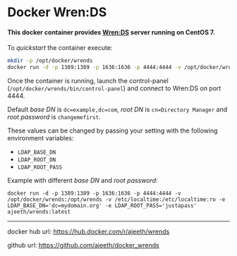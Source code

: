 # Docker Wren:DS

#### This docker container provides [Wren:DS](https://github.com/WrenSecurity/wrends) server running on CentOS 7.
To *quickstart* the container execute:

```bash
mkdir -p /opt/docker/wrends
docker run -d -p 1389:1389 -p 1636:1636 -p 4444:4444 -v /opt/docker/wrends:/opt/wrends -v /etc/localtime:/etc/localtime:ro ajeeth/wrends:latest
```

Once the container is running, launch the control-panel (`/opt/docker/wrends/bin/control-panel`) and connect to Wren:DS on port 4444. 

Default *base DN* is `dc=example,dc=com`, *root DN* is `cn=Directory Manager` and *root password* is `changemefirst`.

These  values can be changed by passing your setting with the following environment variables:
- `LDAP_BASE_DN`
- `LDAP_ROOT_DN`
- `LDAP_ROOT_PASS`

Example with different _base DN_ and _root password_:
```
docker run -d -p 1389:1389 -p 1636:1636 -p 4444:4444 -v /opt/docker/wrends:/opt/wrends -v /etc/localtime:/etc/localtime:ro -e LDAP_BASE_DN='dc=mydomain.org' -e LDAP_ROOT_PASS='justapass'  ajeeth/wrends:latest
```

---

docker hub url: https://hub.docker.com/r/ajeeth/wrends

github url: https://github.com/ajeeth/docker_wrends
